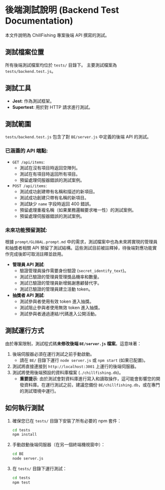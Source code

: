 # 後端測試說明 (Backend Test Documentation)

本文件說明為 ChillFishing 專案後端 API 撰寫的測試。

## 測試檔案位置
所有後端測試檔案均位於 `tests/` 目錄下。
主要測試檔案為 `tests/backend.test.js`。

## 測試工具
- **Jest**: 作為測試框架。
- **Supertest**: 用於對 HTTP 請求進行測試。

## 測試範圍
`tests/backend.test.js` 包含了對 `BE/server.js` 中定義的後端 API 的測試。

### 已涵蓋的 API 端點:
- `GET /api/items`:
    - 測試在沒有項目時返回空陣列。
    - 測試在有項目時返回所有項目。
    - 預留處理伺服器錯誤的測試案例。
- `POST /api/items`:
    - 測試成功創建帶有名稱和描述的新項目。
    - 測試成功創建只帶有名稱的新項目。
    - 測試缺少 `name` 字段時返回 400 錯誤。
    - 預留處理重複名稱（如果業務邏輯要求唯一性）的測試案例。
    - 預留處理伺服器錯誤的測試案例。

### 未來功能預留測試:
根據 `prompt/GLOBAL.prompt.md` 中的需求，測試檔案中也為未來將實現的管理員和抽獎者相關 API 預留了測試結構。這些測試目前被註釋掉，待後端對應功能實作完成後即可取消註釋並啟用。
- **管理員 API 測試**:
    - 驗證管理員操作需要身份驗證 (`secret_identify_text`)。
    - 測試已驗證的管理員管理獎品機率和數量。
    - 測試已驗證的管理員新增銘謝惠顧替代字。
    - 測試已驗證的管理員建立活動 token。
- **抽獎者 API 測試**:
    - 測試參與者使用有效 token 進入抽獎。
    - 測試阻止參與者使用無效 token 進入抽獎。
    - 測試參與者通過連結/代碼進入公開活動。

## 測試運行方式
由於專案限制，測試程式碼**未修改後端 `BE/server.js` 檔案**。這意味著：
1.  後端伺服器必須在運行測試之前手動啟動。
    - 請在 `BE/` 目錄下運行 `node server.js` 或 `npm start` (如果已配置)。
2.  測試將直接連接到 `http://localhost:3001` 上運行的後端伺服器。
3.  測試將使用後端預設的資料庫檔案 (`./chillfishing.db`)。
    - **重要提示**: 由於測試會對資料庫進行寫入和讀取操作，這可能會影響您的開發資料庫。在運行測試之前，建議您備份 `BE/chillfishing.db`，或在專門的測試環境中運行。

## 如何執行測試
1.  確保您已在 `tests/` 目錄下安裝了所有必要的 npm 套件：
    ```bash
    cd tests
    npm install
    ```
2.  手動啟動後端伺服器（在另一個終端機視窗中）：
    ```bash
    cd BE
    node server.js
    ```
3.  在 `tests/` 目錄下運行測試：
    ```bash
    cd tests
    npm test
